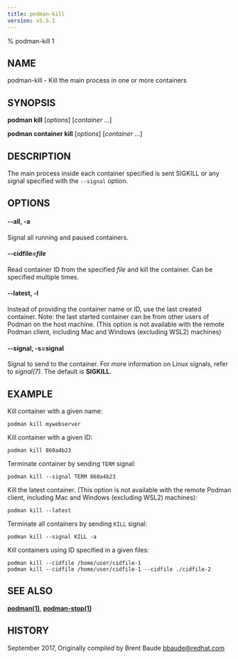 ```yaml
---
title: podman-kill
version: v5.5.1
---
```


% podman-kill 1

## NAME
podman\-kill - Kill the main process in one or more containers

## SYNOPSIS
**podman kill** [*options*] [*container* ...]

**podman container kill** [*options*] [*container* ...]

## DESCRIPTION
The main process inside each container specified is sent SIGKILL or any signal specified with the `--signal` option.

## OPTIONS
#### **--all**, **-a**

Signal all running and paused containers.


[//]: # (BEGIN included file options/cidfile.read.md)
#### **--cidfile**=*file*

Read container ID from the specified *file* and kill the container.
Can be specified multiple times.

[//]: # (END   included file options/cidfile.read.md)


[//]: # (BEGIN included file options/latest.md)
#### **--latest**, **-l**

Instead of providing the container name or ID, use the last created container.
Note: the last started container can be from other users of Podman on the host machine.
(This option is not available with the remote Podman client, including Mac and Windows
(excluding WSL2) machines)

[//]: # (END   included file options/latest.md)


[//]: # (BEGIN included file options/signal.md)
#### **--signal**, **-s**=**signal**

Signal to send to the container. For more information on Linux signals, refer to *signal(7)*.
The default is **SIGKILL**.

[//]: # (END   included file options/signal.md)

## EXAMPLE

Kill container with a given name:
```
podman kill mywebserver
```

Kill container with a given ID:
```
podman kill 860a4b23
```

Terminate container by sending `TERM` signal:
```
podman kill --signal TERM 860a4b23
```

Kill the latest container. (This option is not available with the remote Podman client, including Mac and Windows
(excluding WSL2) machines):
```
podman kill --latest
```

Terminate all containers by sending `KILL` signal:
```
podman kill --signal KILL -a
```

Kill containers using ID specified in a given files:
```
podman kill --cidfile /home/user/cidfile-1
podman kill --cidfile /home/user/cidfile-1 --cidfile ./cidfile-2
```

## SEE ALSO
**[podman(1)](podman.1.md)**, **[podman-stop(1)](podman-stop.1.md)**

## HISTORY
September 2017, Originally compiled by Brent Baude <bbaude@redhat.com>

